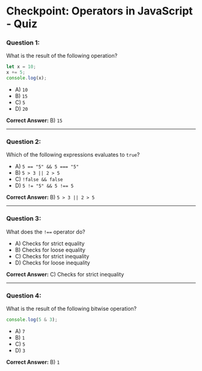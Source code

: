# Checkpoint: Operators in JavaScript - Quiz

### Question 1:

What is the result of the following operation?

```javascript
let x = 10;
x += 5;
console.log(x);
```

- A) `10`
- B) `15`
- C) `5`
- D) `20`

**Correct Answer:** B) `15`

---

### Question 2:

Which of the following expressions evaluates to `true`?

- A) `5 == "5" && 5 === "5"`
- B) `5 > 3 || 2 > 5`
- C) `!false && false`
- D) `5 != "5" && 5 !== 5`

**Correct Answer:** B) `5 > 3 || 2 > 5`

---

### Question 3:

What does the `!==` operator do?

- A) Checks for strict equality
- B) Checks for loose equality
- C) Checks for strict inequality
- D) Checks for loose inequality

**Correct Answer:** C) Checks for strict inequality

---

### Question 4:

What is the result of the following bitwise operation?

```javascript
console.log(5 & 3);
```

- A) `7`
- B) `1`
- C) `5`
- D) `3`

**Correct Answer:** B) `1`
